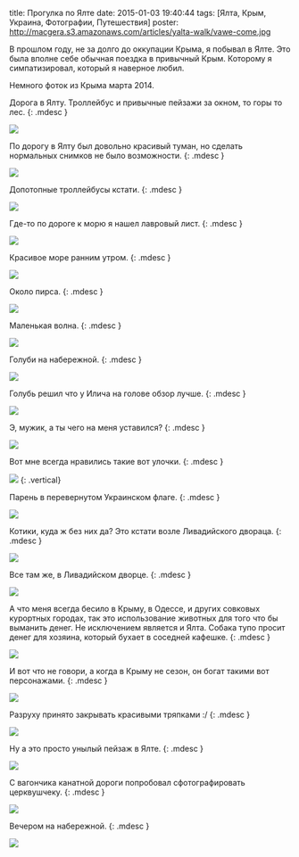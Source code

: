 title: Прогулка по Ялте
date: 2015-01-03 19:40:44
tags: [Ялта, Крым, Украина, Фотографии, Путешествия]
poster: http://macgera.s3.amazonaws.com/articles/yalta-walk/vawe-come.jpg

В прошлом году, не за долго до оккупации Крыма, я побывал в Ялте. Это была вполне себе обычная поездка в привычный Крым. Которому я симпатизировал, который я наверное любил.

Немного фоток из Крыма марта 2014.

Дорога в Ялту. Троллейбус и привычные пейзажи за окном, то горы то лес.
{: .mdesc }

![](http://macgera.s3.amazonaws.com/articles/yalta-walk/yalta-IMG_5867.jpg)

По дорогу в Ялту был довольно красивый туман, но сделать нормальных снимков не было возможности.
{: .mdesc }

![](http://macgera.s3.amazonaws.com/articles/yalta-walk/yalta-IMG_5873.jpg)

Допотопные троллейбусы кстати.
{: .mdesc }

![](http://macgera.s3.amazonaws.com/articles/yalta-walk/yalta-IMG_6343.jpg)

Где-то по дороге к морю я нашел лавровый лист.
{: .mdesc }

![](http://macgera.s3.amazonaws.com/articles/yalta-walk/lavras.jpg)

Красивое море ранним утром.
{: .mdesc }

![](http://macgera.s3.amazonaws.com/articles/yalta-walk/sea.jpg)

Около пирса.
{: .mdesc }

![](http://macgera.s3.amazonaws.com/articles/yalta-walk/near-pirs.jpg)

Маленькая волна.
{: .mdesc }

![](http://macgera.s3.amazonaws.com/articles/yalta-walk/vawe-come.jpg)

Голуби на набережной.
{: .mdesc }

![](http://macgera.s3.amazonaws.com/articles/yalta-walk/pigeons.jpg)

Голубь решил что у Илича на голове обзор лучше.
{: .mdesc }

![](http://macgera.s3.amazonaws.com/articles/yalta-walk/yalta-IMG_5977.jpg)

Э, мужик, а ты чего на меня уставился?
{: .mdesc }

![](http://macgera.s3.amazonaws.com/articles/yalta-walk/yalta-IMG_6083.jpg)

Вот мне всегда нравились такие вот улочки.
{: .mdesc }

![](http://macgera.s3.amazonaws.com/articles/yalta-walk/yalta-IMG_6388.jpg)
{: .vertical}

Парень в перевернутом Украинском флаге.
{: .mdesc }

![](http://macgera.s3.amazonaws.com/articles/yalta-walk/yalta-IMG_6352.jpg)

Котики, куда ж без них да? Это кстати возле Ливадийского двораца.
{: .mdesc }

![](http://macgera.s3.amazonaws.com/articles/yalta-walk/yalta-IMG_6607.jpg)

Все там же, в Ливадийском дворце.
{: .mdesc }

![](http://macgera.s3.amazonaws.com/articles/yalta-walk/yalta-IMG_6637.jpg)

А что меня всегда бесило в Крыму, в Одессе, и других совковых курортных городах, так это использование животных для того что бы выманить денег. Не исключением является и Ялта. Собака тупо просит денег для хозяина, который бухает в соседней кафешке.
{: .mdesc }

![](http://macgera.s3.amazonaws.com/articles/yalta-walk/yalta-IMG_6151.jpg)

И вот что не говори, а когда в Крыму не сезон, он богат такими вот персонажами.
{: .mdesc }

![](http://macgera.s3.amazonaws.com/articles/yalta-walk/yalta-IMG_6578.jpg)

Разруху принято закрывать красивыми тряпками :/
{: .mdesc }

![](http://macgera.s3.amazonaws.com/articles/yalta-walk/yalta-IMG_6779.jpg)

Ну а это просто унылый пейзаж в Ялте.
{: .mdesc }

![](http://macgera.s3.amazonaws.com/articles/yalta-walk/yalta-IMG_6802.jpg)

С вагончика канатной дороги попробовал сфотографировать церквушчеку.
{: .mdesc }

![](http://macgera.s3.amazonaws.com/articles/yalta-walk/yalta-IMG_6300.jpg)

Вечером на набережной.
{: .mdesc }

![](http://macgera.s3.amazonaws.com/articles/yalta-walk/yalta-IMG_6313.jpg)
